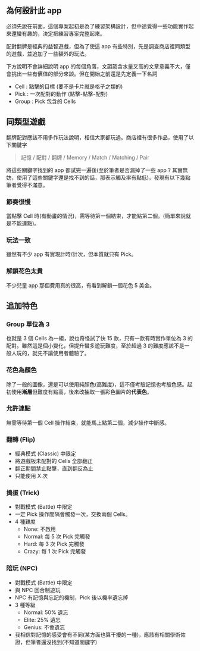 ## 為何設計此 app
必須先說在前面，這個專案起初是為了練習架構設計，但中途覺得一些功能實作起來還蠻有趣的，決定把練習專案完整起來。

配對翻牌是經典的益智遊戲，但為了使這 app 有些特別，先是調查商店裡同類型的遊戲，並追加了一些額外的玩法。

下方說明不會詳細說明 app 的每個角落，文謅謅含水量又高的文章意義不大，僅會挑出一些有價值的部分來談。但在開始之前還是先定義一下名詞
- Cell : 點擊的目標 (要不是卡片就是格子之類的)
- Pick : 一次配對的動作 (點擊-點擊-配對)
- Group : Pick 包含的 Cells



## 同類型遊戲
翻牌配對應該不用多作玩法說明，相信大家都玩過。商店裡有很多作品，使用了以下關鍵字
> 記憶 / 配對 / 翻牌 / Memory / Match / Matching / Pair

將這些關鍵字找到的 app 都試完一遍後(至於筆者是否漏掉了一些 app ? 其實無妨，使用了這些關鍵字還是找不到的話，那表示觸及率有點低)，發現有以下幾點筆者覺得不滿意。

### 節奏很慢
當點擊 Cell 時(有動畫的情況)，需等待第一個結束，才能點第二個。(簡單來說就是不能連點)。

###  玩法一致
雖然有不少 app 有實現計時/計次，但本質就只有 Pick。

###  解鎖花色太貴
不少兒童 app 那個費用真的很高，有看到解鎖一個花色 5 美金。



## 追加特色

### Group 單位為 3 
也就是 3 個 Cells 為一組，說也奇怪試了快 15 款，只有一款有時實作單位為 3 的配對。雖然這是個小變化，但提升蠻多遊玩難度，至於超過 3 的難度應該不是一般人玩的，就先不讓使用者體驗了。

### 花色為顏色
除了一般的圖像，還是可以使用純顏色(高難度)，這不僅考驗記憶也考驗色感。起初使用**漸層**但難度有點高，後來改抽取一張彩色圖片的**代表色**。

### 允許連點
無需等待第一個 Cell 操作結束，就能馬上點第二個，減少操作中斷感。

### 翻轉 (Flip)
- 經典模式 (Classic) 中限定
- 將遊戲板未配對的 Cells 全部翻正
- 翻正期間禁止點擊，直到翻反為止
- 只能使用 X 次

### 搗蛋 (Trick)
- 對戰模式 (Battle) 中限定
- 一定 Pick 操作間隔會觸發一次，交換兩個 Cells。
- 4 種難度
  - None: 不啟用
  - Normal: 每 5 次 Pick 完觸發
  - Hard: 每 3 次 Pick 完觸發
  - Crazy: 每 1 次 Pick 完觸發

### 陪玩 (NPC) 
- 對戰模式 (Battle) 中限定
- 與 NPC 回合制遊玩 
- NPC 有記憶與忘記的機制，Pick 後以機率遺忘掉
- 3 種等級
  - Normal: 50% 遺忘
  - Elite: 25% 遺忘
  - Genius: 不會遺忘
- 我相信對記憶的感受會有不同(某方面也算干擾的一種)，應該有相關學術佐證，但筆者還沒找到(不知道關鍵字)

